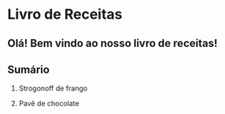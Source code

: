 # Livro de Receitas

## Olá! Bem vindo ao nosso livro de receitas!

## Sumário

1. Strogonoff de frango

2. Pavê de chocolate
